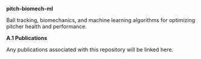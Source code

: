 $\textbf{pitch-biomech-ml}$

Ball tracking, biomechanics, and machine learning algorithms for optimizing pitcher health and performance. 

$\textbf{A.1 Publications}$

Any publications associated with this repository will be linked here.
